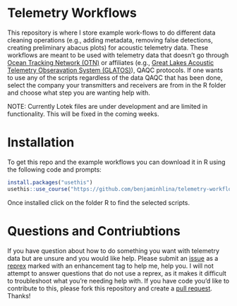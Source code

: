 
<!-- README.md is generated from README.Rmd. Please edit that file -->

# Telemetry Workflows

<!-- badges: start -->
<!-- badges: end -->

This repository is where I store example work-flows to do different data
cleaning operations (e.g., adding metadata, removing false detections,
creating preliminary abacus plots) for acoustic telemetry data. These
workflows are meant to be used with telemetry data that doesn’t go
through [Ocean Tracking Network
(OTN)](https://oceantrackingnetwork.org/) or affiliates (e.g., [Great
Lakes Acoustic Telemetry Obseravation System
(GLATOS)](https://glatos.glos.us/)), QAQC protocols. If one wants to use
any of the scripts regardless of the data QAQC that has been done,
select the company your transmitters and receivers are from in the R
folder and choose what step you are wanting help with.

NOTE: Currently Lotek files are under development and are limited in
functionality. This will be fixed in the coming weeks.

# Installation

To get this repo and the example workflows you can download it in R
using the following code and prompts:

``` r
install.packages("usethis")
usethis::use_course("https://github.com/benjaminhlina/telemetry-workflows/archive/refs/heads/master.zip")
```

Once installed click on the folder R to find the selected scripts.

# Questions and Contriubtions

If you have question about how to do something you want with telemetry
data but are unsure and you would like help. Please submit an
[issue](https://github.com/benjaminhlina/telemetry-workflows/issues) as
a [reprex](https://reprex.tidyverse.org/) marked with an enhancement tag
to help me, help you. I will not attempt to answer questions that do not
use a reprex, as it makes it difficult to troubleshoot what you’re
needing help with. If you have code you’d like to contribute to this,
please fork this repository and create a [pull
request](https://github.com/benjaminhlina/telemetry-workflows/pulls).
Thanks!
